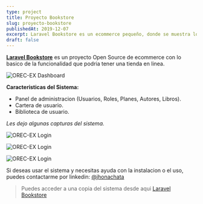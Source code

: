 ```yaml
---
type: project
title: Proyecto Bookstore
slug: proyecto-bookstore
publishedAt: 2019-12-07
excerpt: Laravel Bookstore es un ecommerce pequeño, donde se muestra lo basico para una tienda online.
draft: false
---
```


**<a href="https://github.com/dcyar/bookstore" class="text-red-700 font-semibold" target="_blank">Laravel Bookstore</a>** es un proyecto Open Source de ecommerce con lo basico de la funcionalidad que podria tener una tienda en linea.

![OREC-EX Dashboard](/images/bookstore/backend.png)

**Caracteristicas del Sistema:**

-   Panel de administracion (Usuarios, Roles, Planes, Autores, Libros).
-   Cartera de usuario.
-   Biblioteca de usuario.

_Les dejo algunas capturas del sistema._

![OREC-EX Login](/images/bookstore/frontend.png)

![OREC-EX Login](/images/bookstore/new-book.png)

![OREC-EX Login](/images/bookstore/wallet.png)

Si deseas usar el sistema y necesitas ayuda con la instalacion o el uso, puedes contactarme por linkedin: <a href="https://www.linkedin.com/in/jhonachata/" class="text-blue-600 font-bold" target="_blank">@jhonachata</a>

> Puedes acceder a una copia del sistema desde aqui <a href="https://github.com/dcyar/bookstore" class="text-red-700 font-semibold" target="_blank">Laravel Bookstore</a>
